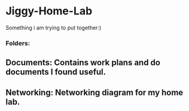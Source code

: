 # Jiggy-Home-Lab
Something i am trying to put together:)

### Folders:
## Documents: Contains work plans and do documents I found useful.
## Networking: Networking diagram for my home lab.

